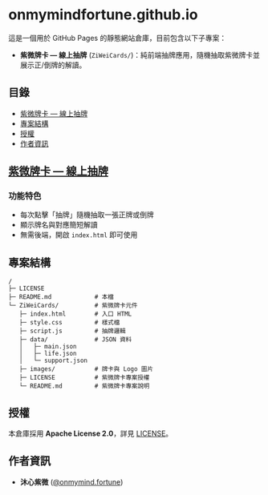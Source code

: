 # onmymindfortune.github.io

這是一個用於 GitHub Pages 的靜態網站倉庫，目前包含以下子專案：  
- **紫微牌卡 — 線上抽牌** (`ZiWeiCards/`)：純前端抽牌應用，隨機抽取紫微牌卡並展示正/倒牌的解讀。

## 目錄

- [紫微牌卡 — 線上抽牌](#紫微牌卡—線上抽牌)  
- [專案結構](#專案結構)  
- [授權](#授權)  
- [作者資訊](#作者資訊)  

## [紫微牌卡 — 線上抽牌](https://onmymindfortune.github.io/ZiWeiCards/)

### 功能特色

- 每次點擊「抽牌」隨機抽取一張正牌或倒牌  
- 顯示牌名與對應簡短解讀  
- 無需後端，開啟 `index.html` 即可使用  

## 專案結構

```
/
├─ LICENSE
├─ README.md            # 本檔
└─ ZiWeiCards/          # 紫微牌卡元件
   ├─ index.html        # 入口 HTML
   ├─ style.css         # 樣式檔
   ├─ script.js         # 抽牌邏輯
   ├─ data/             # JSON 資料
   │   ├─ main.json
   │   ├─ life.json
   │   └─ support.json
   ├─ images/           # 牌卡與 Logo 圖片
   ├─ LICENSE           # 紫微牌卡專案授權
   └─ README.md         # 紫微牌卡專案說明
```

## 授權

本倉庫採用 **Apache License 2.0**，詳見 [LICENSE](LICENSE)。

## 作者資訊

- **沐心紫微** ([@onmymind.fortune](https://www.instagram.com/onmymind.fortune/))

